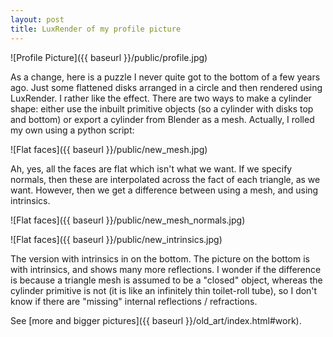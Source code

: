 ```yaml
---
layout: post
title: LuxRender of my profile picture
---
```


![Profile Picture]({{ baseurl }}/public/profile.jpg)

As a change, here is a puzzle I never quite got to the bottom of a few years ago.  Just some flattened disks arranged in a circle and then rendered using LuxRender.  I rather like the effect.  There are two ways to make a cylinder shape: either use the inbuilt primitive objects (so a cylinder with disks top and bottom) or export a cylinder from Blender as a mesh.  Actually, I rolled my own using a python script:

<!--more-->

![Flat faces]({{ baseurl }}/public/new_mesh.jpg)

Ah, yes, all the faces are flat which isn't what we want.  If we specify normals, then these are interpolated across the fact of each triangle, as we want.  However, then we get a difference between using a mesh, and using intrinsics.

![Flat faces]({{ baseurl }}/public/new_mesh_normals.jpg)

![Flat faces]({{ baseurl }}/public/new_intrinsics.jpg)

The version with intrinsics in on the bottom.  The picture on the bottom is with intrinsics, and shows many more reflections.  I wonder if the difference is because a triangle mesh is assumed to be a "closed" object, whereas the cylinder primitive is not (it is like an infinitely thin toilet-roll tube), so I don't know if there are "missing" internal reflections / refractions.

See [more and bigger pictures]({{ baseurl }}/old_art/index.html#work).